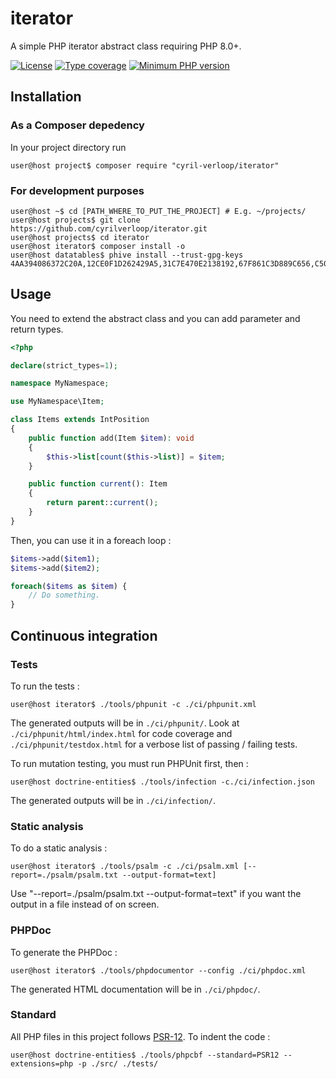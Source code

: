# iterator

A simple PHP iterator abstract class requiring PHP 8.0+.

[![License](https://img.shields.io/github/license/cyrilverloop/iterator)](https://github.com/cyrilverloop/iterator/blob/trunk/LICENSE)
[![Type coverage](https://shepherd.dev/github/cyrilverloop/iterator/coverage.svg)](https://shepherd.dev/github/cyrilverloop/iterator)
[![Minimum PHP version](https://img.shields.io/badge/php-%3E%3D8.0-%23777BB4?logo=php&style=flat)](https://www.php.net/)


## Installation

### As a Composer depedency

In your project directory run
```shellsession
user@host project$ composer require "cyril-verloop/iterator"
```

### For development purposes

```shellsession
user@host ~$ cd [PATH_WHERE_TO_PUT_THE_PROJECT] # E.g. ~/projects/
user@host projects$ git clone https://github.com/cyrilverloop/iterator.git
user@host projects$ cd iterator
user@host iterator$ composer install -o
user@host datatables$ phive install --trust-gpg-keys 4AA394086372C20A,12CE0F1D262429A5,31C7E470E2138192,67F861C3D889C656,C5095986493B4AA0
```


## Usage

You need to extend the abstract class and you can add parameter and return types.

```php
<?php

declare(strict_types=1);

namespace MyNamespace;

use MyNamespace\Item;

class Items extends IntPosition
{
    public function add(Item $item): void
    {
        $this->list[count($this->list)] = $item;
    }

    public function current(): Item
    {
        return parent::current();
    }
}
```

Then, you can use it in a foreach loop :

```php
$items->add($item1);
$items->add($item2);

foreach($items as $item) {
    // Do something.
}
```


## Continuous integration

### Tests

To run the tests :
```shellsession
user@host iterator$ ./tools/phpunit -c ./ci/phpunit.xml
```
The generated outputs will be in `./ci/phpunit/`.
Look at `./ci/phpunit/html/index.html` for code coverage
and `./ci/phpunit/testdox.html` for a verbose list of passing / failing tests.

To run mutation testing, you must run PHPUnit first, then :
```shellsession
user@host doctrine-entities$ ./tools/infection -c./ci/infection.json
```
The generated outputs will be in `./ci/infection/`.

### Static analysis

To do a static analysis :
```shellsession
user@host iterator$ ./tools/psalm -c ./ci/psalm.xml [--report=./psalm/psalm.txt --output-format=text]
```
Use "--report=./psalm/psalm.txt --output-format=text"
if you want the output in a file instead of on screen.

### PHPDoc

To generate the PHPDoc :
```shellsession
user@host iterator$ ./tools/phpdocumentor --config ./ci/phpdoc.xml
```
The generated HTML documentation will be in `./ci/phpdoc/`.

### Standard

All PHP files in this project follows [PSR-12](https://www.php-fig.org/psr/psr-12/).
To indent the code :
```shellsession
user@host doctrine-entities$ ./tools/phpcbf --standard=PSR12 --extensions=php -p ./src/ ./tests/
```
